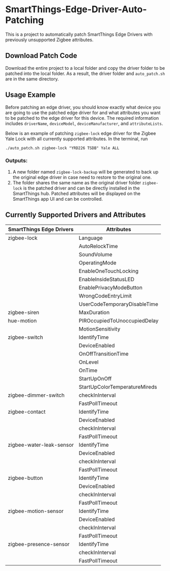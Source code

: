 # SmartThings-Edge-Driver-Auto-Patching
This is a project to automatically patch SmartThings Edge Drivers with previously unsupported Zigbee attributes.


## Download Patch Code 
Download the entire project to a local folder and copy the driver folder to be patched into the local folder. As a result, the driver folder and `auto_patch.sh` are in the same directory.
<!---
The resulting directory tree should be as follows:
```
local-folder
├── cap-patches
│   ├── button_patch.lua
│   ├── contact_patch.lua
│   ├── dimmer_patch.lua
│   ├── hue_patch.lua
│   ├── lock_patch.lua
│   ├── motion_patch.lua
│   ├── presence_patch.lua
│   ├── siren_patch.lua
│   ├── switch_patch.lua
│   └── water_patch.lua
├── subdrivers
│   ├── button-patch
|       └── init.lua
│   ├── contact-patch
|       └── init.lua
│   ├── dimmer-patch
|       └── init.lua
│   ├── hue-patch
|       └── init.lua
│   ├── lock-patch
|       └── init.lua
│   ├── motion-patch
|       └── init.lua
│   ├── presence-patch
|       └── init.lua
│   ├── siren-patch
|       └── init.lua
│   ├── switch-patch
|       └── init.lua
│   └── water-patch
|       └── init.lua
├── auto_patch.sh
├── 1_patch_profiles.py
├── 2_patch_handlers.py
├── 3_patch_subdriver.py
├── custom_capability_list.config
├── driver2patch.config
└── zigbee-lock            <-- This is the SmartThings edge driver to be patched
```
--->

## Usage Example
Before patching an edge driver, you should know exactly what device you are going to use the patched edge driver for and what attributes you want to be patched to the edge driver for this device. 
The required information includes `driverName`, `deviceModel`, `deviceManufacturer`, and `attributeLists`.

Below is an example of patching `zigbee-lock` edge driver for the Zigbee Yale Lock with all currently supported attributes. In the terminal, run
```
./auto_patch.sh zigbee-lock "YRD226 TSDB" Yale ALL
```

### Outputs:
1. A new folder named `zigbee-lock-backup` will be generated to back up the original edge driver in case need to restore to the original one. 
2. The folder shares the same name as the original driver folder `zigbee-lock` is the patched driver and can be directly installed in the SmartThings hub. Patched attributes will be displayed on the SmartThings app UI and can be controlled.


## Currently Supported Drivers and Attributes

| SmartThings Edge Drivers | Attributes |
| --- | --- |
| zigbee-lock | Language |
|             | AutoRelockTime |
|             | SoundVolume |
|             | OperatingMode |
|             | EnableOneTouchLocking |
|             | EnableInsideStatusLED |
|             | EnablePrivacyModeButton |
|             | WrongCodeEntryLimit |
|             | UserCodeTemporaryDisableTime |
| zigbee-siren | MaxDuration |
| hue-motion | PIROccupiedToUnoccupiedDelay |
|            | MotionSensitivity |
| zigbee-switch | IdentifyTime |
|               | DeviceEnabled |
|               | OnOffTransitionTime |
|               | OnLevel |
|               | OnTime |
|               | StartUpOnOff |
|               | StartUpColorTemperatureMireds |
| zigbee-dimmer-switch | checkInInterval |
|                      | FastPollTimeout |
| zigbee-contact | IdentifyTime |
|                | DeviceEnabled |
|                | checkInInterval |
|                | FastPollTimeout |
| zigbee-water-leak-sensor | IdentifyTime |
|                          | DeviceEnabled |
|                          | checkInInterval |
|                          | FastPollTimeout |
| zigbee-button | IdentifyTime |
|               | DeviceEnabled |
|               | checkInInterval |
|               | FastPollTimeout |
| zigbee-motion-sensor | IdentifyTime |
|                      | DeviceEnabled |
|                      | checkInInterval |
|                      | FastPollTimeout |
| zigbee-presence-sensor | IdentifyTime |
|                        | checkInInterval |
|                        | FastPollTimeout |


